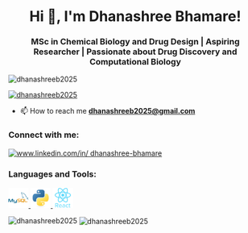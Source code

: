 
<h1 align="center">Hi 👋, I'm Dhanashree Bhamare!</h1>
<h3 align="center">MSc in Chemical Biology and Drug Design | Aspiring Researcher | Passionate about Drug Discovery and Computational Biology</h3>

<p align="left"> <img src="https://komarev.com/ghpvc/?username=dhanashreeb2025&label=Profile%20views&color=0e75b6&style=flat" alt="dhanashreeb2025" /> </p>

<p align="left"> <a href="https://github.com/ryo-ma/github-profile-trophy"><img src="https://github-profile-trophy.vercel.app/?username=dhanashreeb2025" alt="dhanashreeb2025" /></a> </p>

- 📫 How to reach me **dhanashreeb2025@gmail.com**

<h3 align="left">Connect with me:</h3>
<p align="left">
<a href="https://linkedin.com/in/www.linkedin.com/in/ dhanashree-bhamare" target="blank"><img align="center" src="https://raw.githubusercontent.com/rahuldkjain/github-profile-readme-generator/master/src/images/icons/Social/linked-in-alt.svg" alt="www.linkedin.com/in/ dhanashree-bhamare" height="30" width="40" /></a>
</p>

<h3 align="left">Languages and Tools:</h3>
<p align="left"> <a href="https://www.mysql.com/" target="_blank" rel="noreferrer"> <img src="https://raw.githubusercontent.com/devicons/devicon/master/icons/mysql/mysql-original-wordmark.svg" alt="mysql" width="40" height="40"/> </a> <a href="https://www.python.org" target="_blank" rel="noreferrer"> <img src="https://raw.githubusercontent.com/devicons/devicon/master/icons/python/python-original.svg" alt="python" width="40" height="40"/> </a> <a href="https://reactjs.org/" target="_blank" rel="noreferrer"> <img src="https://raw.githubusercontent.com/devicons/devicon/master/icons/react/react-original-wordmark.svg" alt="react" width="40" height="40"/> </a> </p>

<p><img align="left" src="https://github-readme-stats.vercel.app/api/top-langs?username=dhanashreeb2025&show_icons=true&locale=en&layout=compact" alt="dhanashreeb2025" /></p>

<p>&nbsp;<img align="center" src="https://github-readme-stats.vercel.app/api?username=dhanashreeb2025&show_icons=true&locale=en" alt="dhanashreeb2025" /></p>

